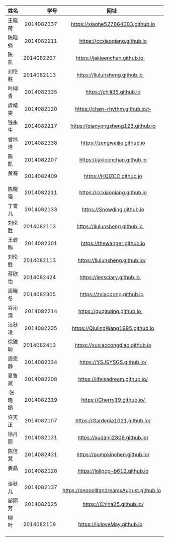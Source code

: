 | 姓名        | 学号  | 网址|
| --------   | -----:  | :----:  |
| 王晓荷    | 2014082337 |   https://xiaohe527864003.github.io  |
| 陈晓强    | 2014082211 |   https://ccxiaoqiang.github.io  |
| 陈  凯    | 2014082207 |  https://jakieenchan.github.io    |
| 刘伦胜    | 2014082113 |   https://liulunsheng.github.io    |
| 叶柳青    | 2014082335 |   https://chili35.github.io  |
| 虞靖雯    | 2014082120 |   https://chen-rhythm.github.io/>  |
| 钱永生    | 2014082217 |   https://qianyongsheng123.github.io  |
| 曾炜洁    | 2014082338 |   https://zengweijie.github.io  |
| 陈  凯    | 2014082207 |   https://jakieenchan.github.io  |
| 黄骞      | 2014082409 |   https://HQIZCC.github.io  |
| 陈晓强    | 2014082211 |   https://ccxiaoqiang.github.io  |
| 丁雪儿    | 2014082133 |   https://Snowding.github.io  |
| 刘伦胜    | 2014082113 |   https://liulunsheng.github.io    |
| 王乾称    | 2014082301 |   https://thewanger.github.io  |
| 刘伦胜    | 2014082113 |   https://liulunsheng.github.io/  |
| 蒋欣怡    | 2014082424 |   https://jessciary.github.io    |
| 周晓冬    | 2014082305 |   https://zxiaodong.github.io |
| 谷沁清    | 2014082214 |   https://guqinqing.github.io    |
| 汪秋凌    | 2014082235 |   https://QiulingWang1995.github.io  |
| 徐建聪    | 2014082413 |   https://xuxiaocongdiao.github.io |
| 周恩静    | 2014082334 |   https://YSJSYSGS.github.io/  |
| 夏鲁斌    | 2014082208 |   https://lifeisadream.github.io/  |
| 张晓娟   | 2014082319 |   https://Cherry19.github.io/  |
| 许天正    |2014082107  |   https://Gardenia1021.github.io/  |
| 徐丹丽    | 2014082131 |   https://xudanli2809.github.io/  |
| 陈佳慧    | 2014082431 |   https://pumpkinchen.github.io/  |
| 姜晶    | 2014082128 |   https://lolipop-b612.github.io  |
| 谈秋儿    | 2014082137 |   https://neopolitandreamsAugust.github.io  |
| 邹丽芳    | 2014082325 |   https://China25.github.io/  |
| 柳叶      | 2014082119 | https://liuloveMay.github.io    |


